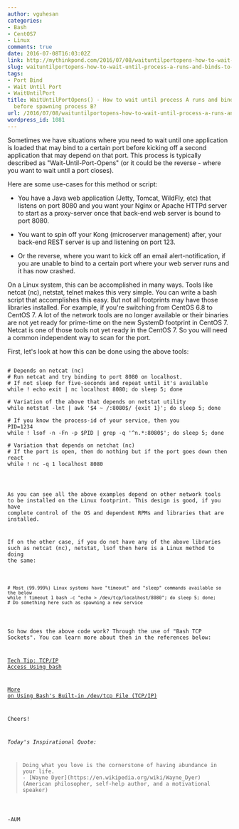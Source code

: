 ```yaml
---
author: vguhesan
categories:
- Bash
- CentOS7
- Linux
comments: true
date: 2016-07-08T16:03:02Z
link: http://mythinkpond.com/2016/07/08/waituntilportopens-how-to-wait-until-process-a-runs-and-binds-to-a-port-before-spawning-process-b/
slug: waituntilportopens-how-to-wait-until-process-a-runs-and-binds-to-a-port-before-spawning-process-b
tags:
- Port Bind
- Wait Until Port
- WaitUntilPort
title: WaitUntilPortOpens() - How to wait until process A runs and binds to a port
  before spawning process B?
url: /2016/07/08/waituntilportopens-how-to-wait-until-process-a-runs-and-binds-to-a-port-before-spawning-process-b/
wordpress_id: 1081
---
```


Sometimes we have situations where you need to wait until one application is loaded that may bind to a certain port before kicking off a second application that may depend on that port. This process is typically described as "Wait-Until-Port-Opens" (or it could be the reverse - where you want to wait until a port closes).

Here are some use-cases for this method or script:



 	
  * You have a Java web application (Jetty, Tomcat, WildFly, etc) that listens on port 8080 and you want your Nginx or Apache HTTPd server to start as a proxy-server once that back-end web server is bound to port 8080.

 	
  * You want to spin off your Kong (microserver management) after, your back-end REST server is up and listening on port 123.

 	
  * Or the reverse, where you want to kick off an email alert-notification, if you are unable to bind to a certain port where your web server runs and it has now crashed.


On a Linux system, this can be accomplished in many ways. Tools like netcat (nc), netstat, telnet makes this very simple. You can write a bash script that accomplishes this easy. But not all footprints may have those libraries installed. For example, if you're switching from CentOS 6.8 to CentOS 7. A lot of the network tools are no longer available or their binaries are not yet ready for prime-time on the new SystemD footprint in CentOS 7. Netcat is one of those tools not yet ready in the CentOS 7. So you will need a common independent way to scan for the port.

First, let's look at how this can be done using the above tools:

<pre><code language="bash">
# Depends on netcat (nc)
# Run netcat and try binding to port 8080 on localhost. 
# If not sleep for five-seconds and repeat until it's available
while ! echo exit | nc localhost 8080; do sleep 5; done

# Variation of the above that depends on netstat utility
while netstat -lnt | awk '$4 ~ /:8080$/ {exit 1}'; do sleep 5; done

# If you know the process-id of your service, then you
PID=1234
while ! lsof -n -Fn -p $PID | grep -q '^n.*:8080$'; do sleep 5; done

# Variation that depends on netchat (nc)
# If the port is open, then do nothing but if the port goes down then react
while ! nc -q 1 localhost 8080 </dev/null; do sleep 5; done
</code></pre>

As you can see all the above examples depend on other network tools to be installed on the Linux footprint. This design is good, if you have complete control of the OS and dependent RPMs and libraries that are installed.

If on the other case, if you do not have any of the above libraries such as netcat (nc), netstat, lsof then here is a Linux method to doing the same:

<pre><code language="bash">
# Most (99.999%) Linux systems have "timeout" and "sleep" commands available so the below 
while ! timeout 1 bash -c "echo > /dev/tcp/localhost/8080"; do sleep 5; done;
# Do something here such as spawning a new service
</code></pre>

So how does the above code work? Through the use of "Bash TCP Sockets". You can learn more about then in the references below:

[Tech Tip: TCP/IP Access Using bash](http://www.linuxjournal.com/node/1008804)

[More on Using Bash's Built-in /dev/tcp File (TCP/IP)](http://www.linuxjournal.com/content/more-using-bashs-built-devtcp-file-tcpip)

Cheers!

_Today's Inspirational Quote:_


<blockquote>Doing what you love is the cornerstone of having abundance in your life.
- [Wayne Dyer](https://en.wikipedia.org/wiki/Wayne_Dyer) (American philosopher, self-help author, and a motivational speaker)</blockquote>



-AUM
